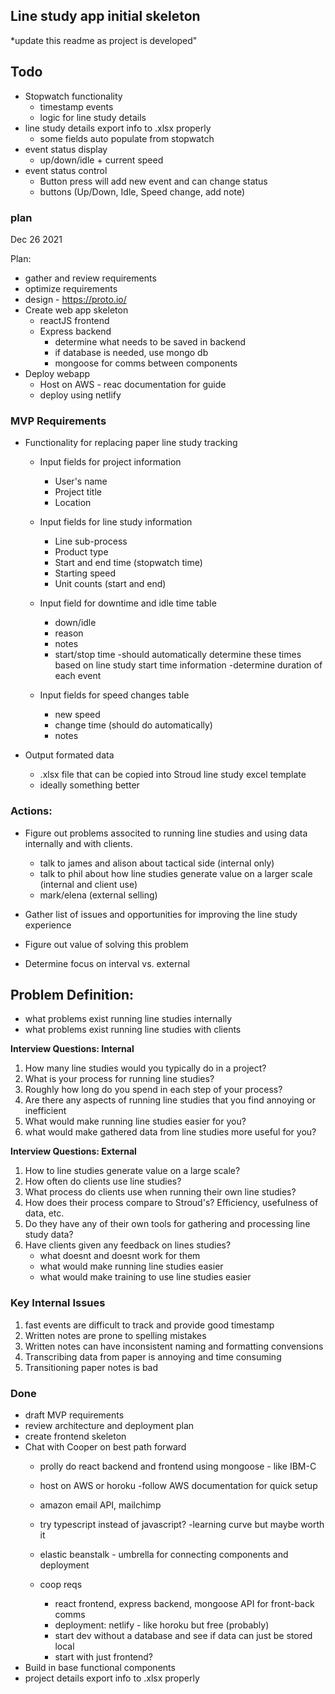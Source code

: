 ## Line study app initial skeleton
*update this readme as project is developed"

## Todo


- Stopwatch functionality
	- timestamp events
	- logic for line study details
- line study details export info to .xlsx properly 
	- some fields auto populate from stopwatch
- event status display 
	- up/down/idle + current speed
- event status control
	- Button press will add new event and can change status
	- buttons (Up/Down, Idle, Speed change, add note)



### plan 
Dec 26 2021

Plan:
- gather and review requirements
- optimize requirements
- design - https://proto.io/
- Create web app skeleton
	- reactJS frontend
	- Express backend
		- determine what needs to be saved in backend
		- if database is needed, use mongo db
		- mongoose for comms between components
- Deploy webapp
	- Host on AWS - reac documentation for guide
	- deploy using netlify

### MVP Requirements

- Functionality for replacing paper line study tracking
	- Input fields for project information
		- User's name
		- Project title
		- Location
	- Input fields for line study information
		- Line sub-process
		- Product type
		- Start and end time (stopwatch time)
		- Starting speed
		- Unit counts (start and end)

	- Input field for downtime and idle time table
		- down/idle
		- reason
		- notes 
		- start/stop time
			-should automatically determine these times based on line study start time information
			-determine duration of each event
	- Input fields for speed changes table
		- new speed
		- change time (should do automatically)
		- notes

- Output formated data
	- .xlsx file that can be copied into Stroud line study excel template
	- ideally something better



### Actions:

- Figure out problems associted to running line studies and using data internally and with clients.
	- talk to james and alison about tactical side (internal only)
	- talk to phil about how line studies generate value on a larger scale (internal and client use)
	- mark/elena (external selling)

- Gather list of issues and opportunities for improving the line study experience
- Figure out value of solving this problem
- Determine focus on interval vs. external


## Problem Definition:
- what problems exist running line studies internally
- what problems exist running line studies with clients

**Interview Questions: Internal**
1. How many line studies would you typically do in a project?
2. What is your process for running line studies?
3. Roughly how long do you spend in each step of your process?
4. Are there any aspects of running line studies that you find annoying or inefficient
5. What would make running line studies easier for you?  
6. what would make gathered data from line studies more useful for you?


**Interview Questions: External**
1. How to line studies generate value on a large scale? 
2. How often do clients use line studies?
3. What process do clients use when running their own line studies?
4. How does their process compare to Stroud's? Efficiency, usefulness of data, etc.
5. Do they have any of their own tools for gathering and processing line study data?
6. Have clients given any feedback on lines studies?
	- what doesnt and doesnt work for them
	- what would make running line studies easier
	- what would make training to use line studies easier


### Key Internal Issues
1. fast events are difficult to track and provide good timestamp
2. Written notes are prone to spelling mistakes
3. Written notes can have inconsistent naming and formatting convensions 
4. Transcribing data from paper is annoying and time consuming
5. Transitioning paper notes is bad


### Done
- draft MVP requirements
- review architecture and deployment plan
- create frontend skeleton
- Chat with Cooper on best path forward
	- prolly do react backend and frontend using mongoose - like IBM-C
	- host on AWS or horoku
		-follow AWS documentation for quick setup
	- amazon email API, mailchimp
	- try typescript instead of javascript? -learning curve but maybe worth it
	- elastic beanstalk - umbrella for connecting components and deployment

	- coop reqs
		- react frontend, express backend, mongoose API for front-back comms
		- deployment: netlify - like horoku but free (probably)
		- start dev without a database and see if data can just be stored local 
		- start with just frontend?
- Build in base functional components
- project details export info to .xlsx properly



